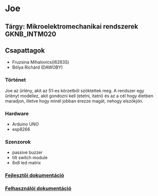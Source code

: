 # Joe

## Tárgy: Mikroelektromechanikai rendszerek GKNB_INTM020

## Csapattagok

- Fruzsina Mihalovics(I6283S)
- Bólya Richárd (DAWOBY)

### Történet

Joe az űrlény, akit az 51-es körzetből szöktettek meg. A rendszer egy űrlényt modellez, akit gondozni kell (etetni, itatni) és az a cél hogy életben maradjon, illetve hogy minél jobban érezze magát, nehogy elszökjön.

### Hardware

- Arduino UNO
- esp8266

### Szenzorok

- passive buzzer
- tilt switch module
- 8x8 led matrix

### [Fejlesztői dokumentáció](https://github.com/bricsi0000000000000/joe/blob/master/wiki/fejleszt%C5%91i_dokument%C3%A1ci%C3%B3.md)

### [Felhasználói dokumentáció](https://github.com/bricsi0000000000000/joe/blob/master/wiki/felhaszn%C3%A1l%C3%B3i_dokument%C3%A1ci%C3%B3.md)


